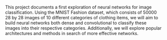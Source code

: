 This project documents a first exploration of neural networks for image classification. Using the MNIST Fashion dataset, which consists of 50000 28 by 28 images of 10 different categories of clothing items, we will aim to build neural networks both dense and convolutional to classify these images into their respective categories. Additionally, we will explore popular architectures and methods in search of more effective networks.

